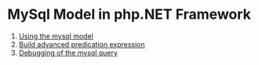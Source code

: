 # MySql Model in php.NET Framework

1. [Using the mysql model](./mysql_model.md)
2. [Build advanced predication expression](./expression.md)
3. [Debugging of the mysql query](./debug.md)